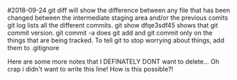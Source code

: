 
#2018-09-24
git diff 
will show the difference between any file that has been changed between the intermediate staging area and/or the previous comits
git log 
lists all the different commits.
git show dfqe3sdf45 shows that git commit version.
git commit -a does git add and git commit only on the things that are being tracked.
To tell git to stop worrying about things, add them to .gitignore 


Here are some more notes that I DEFINATELY DONT want to delete...
Oh crap i didn't want to write this line! How is this possible?!
